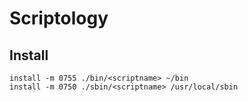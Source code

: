 # Scriptology

## Install

    install -m 0755 ./bin/<scriptname> ~/bin
    install -m 0750 ./sbin/<scriptname> /usr/local/sbin


